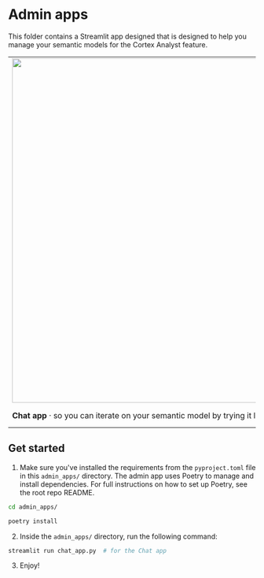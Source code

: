 # Admin apps

This folder contains a Streamlit app designed that is designed to help you manage your semantic models for the Cortex Analyst feature.

<table border="0">
   <tr>
     <td><img src="https://github.com/Snowflake-Labs/semantic-model-generator/assets/103658138/2b5fd664-9a9a-46ed-afbf-cb7638f0ad19" width="700"></td>
     <td><img src="https://github.com/Snowflake-Labs/semantic-model-generator/assets/103658138/d96a4255-9e82-41ba-8a82-dcb87353b667" width="500"></td>
  </tr>
  <tr>
      <td><strong>Chat app</strong> · so you can iterate on your semantic model by trying it live in a chat UI!</td>
      <td><strong>(coming soon) Builder app</strong> · so you can build your semantic model and edit tables, measures and dimensions from a UI</td>
   </tr>
<table>

## Get started

1. Make sure you've installed the requirements from the `pyproject.toml` file in this `admin_apps/` directory. The admin app uses Poetry to manage and install dependencies. For full instructions on how to set up Poetry, see the root repo README.
```bash
cd admin_apps/

poetry install
```

2. Inside the `admin_apps/` directory, run the following command:

```bash
streamlit run chat_app.py  # for the Chat app
```

3. Enjoy!
